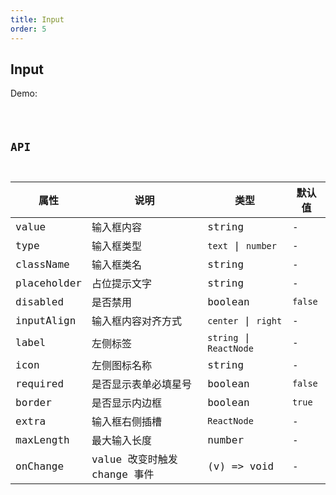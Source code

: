 ```yaml
---
title: Input
order: 5
---
```


## Input

Demo:

<code src="./input/index.tsx" />

## API

| 属性 | 说明 | 类型 | 默认值 |
| --- | --- | ---- | --- |
| value | 输入框内容 | string | - |
| type | 输入框类型 | `text` \| `number`| - |
| className | 输入框类名 | string| - |
| placeholder | 占位提示文字 | string | - |
| disabled | 是否禁用 | boolean | `false` |
| inputAlign | 输入框内容对齐方式 | `center` \| `right`| - |
| label | 左侧标签 | `string` \| `ReactNode` | - |
| icon | 左侧图标名称 | string | - |
| required | 是否显示表单必填星号 | boolean | `false` |
| border | 是否显示内边框 | boolean | `true` |
| extra | 输入框右侧插槽 | `ReactNode` | - |
| maxLength | 最大输入长度 | number | - |
| onChange | value 改变时触发 change 事件 | (v) => void | - |
